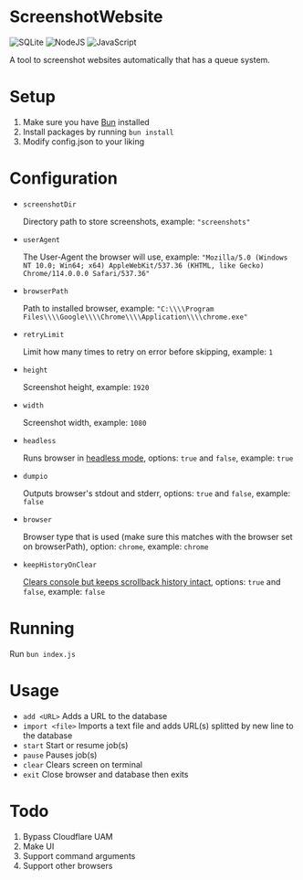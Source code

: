 # ScreenshotWebsite

![SQLite](https://img.shields.io/badge/sqlite-%2307405e.svg?style=for-the-badge&logo=sqlite&logoColor=white)
![NodeJS](https://img.shields.io/badge/node.js-6DA55F?style=for-the-badge&logo=node.js&logoColor=white)
![JavaScript](https://img.shields.io/badge/javascript-%23323330.svg?style=for-the-badge&logo=javascript&logoColor=%23F7DF1E)

A tool to screenshot websites automatically that has a queue system.

# Setup

<ol type="1">
    <li>Make sure you have <a href="https://bun.sh/">Bun</a> installed</li>
    <li>Install packages by running <code>bun install</code></li>
    <li>Modify config.json to your liking</li>
</ol>

# Configuration

<ul>
    <li>
        <code>screenshotDir</code>
        <p>Directory path to store screenshots, example: <code>"screenshots"</code></p>
    </li>
    <li>
        <code>userAgent</code>
        <p>The User-Agent the browser will use, example: <code>"Mozilla/5.0 (Windows NT 10.0; Win64; x64) AppleWebKit/537.36 (KHTML, like Gecko) Chrome/114.0.0.0 Safari/537.36"</code></p>
    </li>
    <li>
        <code>browserPath</code>
        <p>Path to installed browser, example: <code>"C:\\\\Program Files\\\\Google\\\\Chrome\\\\Application\\\\chrome.exe"</code></p</li>
    <li>
        <code>retryLimit</code>
        <p>Limit how many times to retry on error before skipping, example: <code>1</code></p>
    </li>
    <li>
        <code>height</code>
        <p>Screenshot height, example: <code>1920</code></p>
    </li>
    <li>
        <code>width</code>
        <p>Screenshot width, example: <code>1080</code></p>
    </li>
    <li>
        <code>headless</code>
        <p>Runs browser in <a href="https://pptr.dev/guides/headless-modes">headless mode</a>, options: <code>true</code> and <code>false</code>, example: <code>true</code></p>
    </li>
    <li>
        <code>dumpio</code>
        <p>Outputs browser's stdout and stderr, options: <code>true</code> and <code>false</code>, example: <code>false</code></p>
    </li>
    <li>
        <!--<code>browser</code> Browser type that is used (make sure this matches with the browser set on browserPath), options: <code>chrome</code> and <code>firefox</code>, example: <code>chrome</code>-->
        <code>browser</code>
        <p>Browser type that is used (make sure this matches with the browser set on browserPath), option: <code>chrome</code>, example: <code>chrome</code></p>
    </li>
    <li>
        <code>keepHistoryOnClear</code>
        <p><a href="https://www.npmjs.com/package/console-clear">Clears console but keeps scrollback history intact</a>, options: <code>true</code> and <code>false</code>, example: <code>false</code></p>
    </li>
</ul>

# Running

Run <code>bun index.js</code>

# Usage

-   `add <URL>` Adds a URL to the database
-   `import <file>` Imports a text file and adds URL(s) splitted by new line to the database
-   `start` Start or resume job(s)
-   `pause` Pauses job(s)
-   `clear` Clears screen on terminal
-   `exit` Close browser and database then exits

# Todo

<ol type="1">
    <li>Bypass Cloudflare UAM</li>
    <li>Make UI</li>
    <li>Support command arguments</li>
    <li>Support other browsers</li>
</ol>
